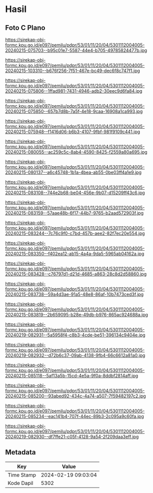 # Hasil

## Foto C Plano

https://sirekap-obj-formc.kpu.go.id/e097/pemilu/pdpr/53/01/11/20/04/5301112004005-20240215-075703--b95c01e7-5587-44e4-b705-49785824477b.jpg

https://sirekap-obj-formc.kpu.go.id/e097/pemilu/pdpr/53/01/11/20/04/5301112004005-20240215-103310--b676f256-7f51-467e-bc49-dec6f8c747f1.jpg

https://sirekap-obj-formc.kpu.go.id/e097/pemilu/pdpr/53/01/11/20/04/5301112004005-20240215-075806--1ffad981-7431-4946-adb2-30eec9d6fa84.jpg

https://sirekap-obj-formc.kpu.go.id/e097/pemilu/pdpr/53/01/11/20/04/5301112004005-20240215-075850--657b7d8b-7a5f-4e18-9caa-16908a1ca993.jpg

https://sirekap-obj-formc.kpu.go.id/e097/pemilu/pdpr/53/01/11/20/04/5301112004005-20240215-075948--f1416d06-b6b3-4107-9fbf-981f9109c441.jpg

https://sirekap-obj-formc.kpu.go.id/e097/pemilu/pdpr/53/01/11/20/04/5301112004005-20240215-080055--ac259c5c-8ab4-4590-8425-f2559a80a695.jpg

https://sirekap-obj-formc.kpu.go.id/e097/pemilu/pdpr/53/01/11/20/04/5301112004005-20240215-080137--a6c45748-1b1a-4bea-ab55-0be03ff4a1e9.jpg

https://sirekap-obj-formc.kpu.go.id/e097/pemilu/pdpr/53/01/11/20/04/5301112004005-20240215-083108--744e2b68-be04-456e-9b07-d15209ff43c6.jpg

https://sirekap-obj-formc.kpu.go.id/e097/pemilu/pdpr/53/01/11/20/04/5301112004005-20240215-083159--57aae48b-6f17-44b7-9765-b2aad572903f.jpg

https://sirekap-obj-formc.kpu.go.id/e097/pemilu/pdpr/53/01/11/20/04/5301112004005-20240215-083244--7c76c9f0-c7bd-457b-aee2-82f7ec20e554.jpg

https://sirekap-obj-formc.kpu.go.id/e097/pemilu/pdpr/53/01/11/20/04/5301112004005-20240215-083350--f402ea12-ab15-4a4a-9da5-5965ab04162a.jpg

https://sirekap-obj-formc.kpu.go.id/e097/pemilu/pdpr/53/01/11/20/04/5301112004005-20240215-083428--c76797d1-d21d-4685-a863-28c8d2d58860.jpg

https://sirekap-obj-formc.kpu.go.id/e097/pemilu/pdpr/53/01/11/20/04/5301112004005-20240215-083738--59a4d3ae-91a5-48e8-86af-10b7473ced3f.jpg

https://sirekap-obj-formc.kpu.go.id/e097/pemilu/pdpr/53/01/11/20/04/5301112004005-20240215-083819--2b659095-b28e-49db-b976-865ac924688a.jpg

https://sirekap-obj-formc.kpu.go.id/e097/pemilu/pdpr/53/01/11/20/04/5301112004005-20240219-082931--5a5958f4-c8b3-4cde-be51-396134c9404e.jpg

https://sirekap-obj-formc.kpu.go.id/e097/pemilu/pdpr/53/01/11/20/04/5301112004005-20240219-082932--d72b6c37-09ab-4138-9fb4-66c6612a81a0.jpg

https://sirekap-obj-formc.kpu.go.id/e097/pemilu/pdpr/53/01/11/20/04/5301112004005-20240215-085118--5af13a5b-15cd-4e5a-9f0a-8ddbf2814aff.jpg

https://sirekap-obj-formc.kpu.go.id/e097/pemilu/pdpr/53/01/11/20/04/5301112004005-20240215-085200--93abed92-434c-4a74-a507-7f59482197c2.jpg

https://sirekap-obj-formc.kpu.go.id/e097/pemilu/pdpr/53/01/11/20/04/5301112004005-20240215-085234--eac141b4-707f-44ec-89b3-2c095a9c60fa.jpg

https://sirekap-obj-formc.kpu.go.id/e097/pemilu/pdpr/53/01/11/20/04/5301112004005-20240219-082930--df7ffe21-c05f-4128-9a54-2f209daa3eff.jpg


## Metadata

| Key        | Value               |
| ---------- | ------------------- |
| Time Stamp | 2024-02-19 09:03:04 |
| Kode Dapil | 5302                |



